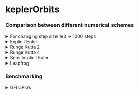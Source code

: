 # keplerOrbits

### Comparison between different numerical schemes

<details>
<summary>For changing step size 1e3 -> 1000 steps</summary>
[Varying nsteps](/plots/1e2_plot.png "1e2")
[Varying nsteps](/plots/1e3_plot.png "1e3")
[Varying nsteps](/plots/1e4_plot.png "1e4")
[Varying nsteps](/plots/1e5_plot.png "1e5")
[Varying nsteps](/plots/1e6_plot.png "1e6")

</details>

<details>
  <summary>Explicit Euler</summary>

#![Explicit Euler](/plots/eEuler_plot_ec.png "Explicit Euler")
#![Explicit Euler](/plots/eEuler_plot.png "Explicit Euler")

</details>

<details>
  <summary>Runge Kutta 2</summary>

#![Runge Kutta 2](/plots/rk2_plot_ec.png "Runge Kutta 2")
#![Runge Kutta 2](/plots/rk2_plot.png "Runge Kutta 2")

</details>

<details>
  <summary>Runge Kutta 4</summary>

#![Runge Kutta 4](/plots/rk4_plot_ec.png "Runge Kutta 4")
#![Runge Kutta 4](/plots/rk4_plot.png "Runge Kutta 4")

</details>

<details>
  <summary>Semi Implicit Euler</summary>

#![Semi Implicit Euler](/plots/semiI_plot_ec.png "Semi Implicit Euler")
#![Semi Implicit Euler](/plots/semiI_plot.png "Semi Implicit Euler")

</details>

<details>
  <summary>Leapfrog</summary>

#![Leapfrog](/plots/leapfrog_plot_ec.png "Leapfrog")
#![Leapfrog](/plots/leapfrog_plot.png "Leapfrog")

</details>

### Benchmarking

<details>
  <summary>GFLOPs/s</summary>

#![Benchmark](/plots/benchmark_plot.png "Benchmark")

</details>

